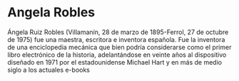 # Angela Robles

Ángela Ruiz Robles (Villamanín, 28 de marzo de 1895-Ferrol, 27 de octubre de 1975) fue una maestra, escritora e inventora española. Fue la inventora de una enciclopedia mecánica que bien podría considerarse como el primer libro electrónico de la historia, adelantándose en veinte años al dispositivo diseñado en 1971 por el estadounidense Michael Hart y en más de medio siglo a los actuales e-books
